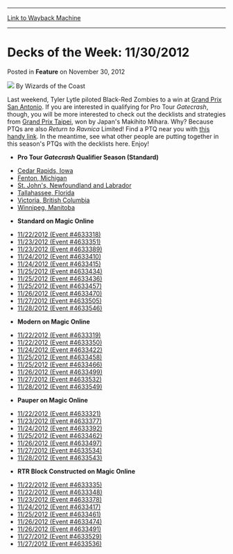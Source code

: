 
---
[Link to Wayback Machine](https://web.archive.org/web/20220124200821/https://magic.wizards.com/en/articles/archive/feature/decks-week-11302012-2012-11-30)

[_metadata_:author]:- "Wizards of the Coast"
[_metadata_:description]:- "Last weekend, Tyler Lytle piloted Black-Red Zombies to a win at Grand Prix San Antonio. If you are interested in qualifying for Pro Tour Gatecrash, though, you will be more interested to check out the decklists and strategies from Grand Prix Taipei, won by Japan's Makihito Mihara. Why? Because PTQs are also Return to Ravnica Limited! Find a PTQ near you with this handy link."
[_metadata_:generator]:- "Drupal 7 (http://drupal.org)"
[_metadata_:publish_date]:- "2012-11-30"
[_metadata_:title]:- "Decks of the Week: 11/30/2012"
[_metadata_:wayback_capture_timestamp]:- "2022-01-24 20:08:21+00:00"
[_metadata_:wayback_raw_url]:- "https://web.archive.org/web/20220124200821id_/https://magic.wizards.com/en/articles/archive/feature/decks-week-11302012-2012-11-30"
[_metadata_:wayback_url]:- "https://magic.wizards.com/en/articles/archive/feature/decks-week-11302012-2012-11-30"
---


Decks of the Week: 11/30/2012
=============================



 Posted in **Feature**
 on November 30, 2012 






![](https://media.magic.wizards.com/styles/auth_small/public/images/person/wizards_author.jpg)
By Wizards of the Coast












Last weekend, Tyler Lytle piloted Black-Red Zombies to a win at [Grand Prix San Antonio](/en/events/coverage/lytles-zombies-big-texas). If you are interested in qualifying for Pro Tour *Gatecrash*, though, you will be more interested to check out the decklists and strategies from [Grand Prix Taipei](/en/events/coverage/mihara-triumphant-taipei), won by Japan's Makihito Mihara. Why? Because PTQs are also *Return to Ravnica* Limited! Find a PTQ near you with [this handy link](http://www.wizards.com/Magic/TCG/Events.aspx?x=mtg/event/protour/qualifierlist#gtc). In the meantime, see what other people are putting together in this season's PTQs with the decklists here. Enjoy! 


* **Pro Tour *Gatecrash* Qualifier Season (Standard)**
+ [Cedar Rapids, Iowa](/en/articles/archive/event-coverage/pro-tour-gatecrash-qualifier-season-top-8-standard-decklists-2013-15)
+ [Fenton, Michigan](/en/articles/archive/event-coverage/pro-tour-gatecrash-qualifier-season-top-8-standard-decklists-2013-31)
+ [St. John's, Newfoundland and Labrador](/en/articles/archive/event-coverage/pro-tour-gatecrash-qualifier-season-top-8-standard-decklists-2013-28)
+ [Tallahassee, Florida](/en/articles/archive/event-coverage/pro-tour-gatecrash-qualifier-season-top-8-standard-decklists-2013-25)
+ [Victoria, British Columbia](/en/articles/archive/event-coverage/pro-tour-gatecrash-qualifier-season-top-8-standard-decklists-2013-26)
+ [Winnipeg, Manitoba](/en/articles/archive/event-coverage/pro-tour-gatecrash-qualifier-season-top-8-standard-decklists-2013-30)
* **Standard on Magic Online**
+ [11/22/2012 (Event #4633318)](http://archive.wizards.com/Magic/Digital/MagicOnlineTourn.aspx?x=mtg/digital/magiconline/tourn/4633318)
+ [11/23/2012 (Event #4633351)](http://archive.wizards.com/Magic/Digital/MagicOnlineTourn.aspx?x=mtg/digital/magiconline/tourn/4633351)
+ [11/23/2012 (Event #4633389)](http://archive.wizards.com/Magic/Digital/MagicOnlineTourn.aspx?x=mtg/digital/magiconline/tourn/4633389)
+ [11/24/2012 (Event #4633410)](http://archive.wizards.com/Magic/Digital/MagicOnlineTourn.aspx?x=mtg/digital/magiconline/tourn/4633410)
+ [11/24/2012 (Event #4633415)](http://archive.wizards.com/Magic/Digital/MagicOnlineTourn.aspx?x=mtg/digital/magiconline/tourn/4633415)
+ [11/25/2012 (Event #4633434)](http://archive.wizards.com/Magic/Digital/MagicOnlineTourn.aspx?x=mtg/digital/magiconline/tourn/4633434)
+ [11/25/2012 (Event #4633436)](http://archive.wizards.com/Magic/Digital/MagicOnlineTourn.aspx?x=mtg/digital/magiconline/tourn/4633436)
+ [11/25/2012 (Event #4633457)](http://archive.wizards.com/Magic/Digital/MagicOnlineTourn.aspx?x=mtg/digital/magiconline/tourn/4633457)
+ [11/26/2012 (Event #4633470)](http://archive.wizards.com/Magic/Digital/MagicOnlineTourn.aspx?x=mtg/digital/magiconline/tourn/4633470)
+ [11/27/2012 (Event #4633505)](http://archive.wizards.com/Magic/Digital/MagicOnlineTourn.aspx?x=mtg/digital/magiconline/tourn/4633505)
+ [11/28/2012 (Event #4633546)](http://archive.wizards.com/Magic/Digital/MagicOnlineTourn.aspx?x=mtg/digital/magiconline/tourn/4633546)
* **Modern on Magic Online**
+ [11/22/2012 (Event #4633319)](http://archive.wizards.com/Magic/Digital/MagicOnlineTourn.aspx?x=mtg/digital/magiconline/tourn/4633319)
+ [11/22/2012 (Event #4633350)](http://archive.wizards.com/Magic/Digital/MagicOnlineTourn.aspx?x=mtg/digital/magiconline/tourn/4633350)
+ [11/24/2012 (Event #4633422)](http://archive.wizards.com/Magic/Digital/MagicOnlineTourn.aspx?x=mtg/digital/magiconline/tourn/4633422)
+ [11/25/2012 (Event #4633458)](http://archive.wizards.com/Magic/Digital/MagicOnlineTourn.aspx?x=mtg/digital/magiconline/tourn/4633458)
+ [11/25/2012 (Event #4633466)](http://archive.wizards.com/Magic/Digital/MagicOnlineTourn.aspx?x=mtg/digital/magiconline/tourn/4633466)
+ [11/26/2012 (Event #4633499)](http://archive.wizards.com/Magic/Digital/MagicOnlineTourn.aspx?x=mtg/digital/magiconline/tourn/4633499)
+ [11/27/2012 (Event #4633532)](http://archive.wizards.com/Magic/Digital/MagicOnlineTourn.aspx?x=mtg/digital/magiconline/tourn/4633532)
+ [11/28/2012 (Event #4633549)](http://archive.wizards.com/Magic/Digital/MagicOnlineTourn.aspx?x=mtg/digital/magiconline/tourn/4633549)
* **Pauper on Magic Online**
+ [11/22/2012 (Event #4633321)](http://archive.wizards.com/Magic/Digital/MagicOnlineTourn.aspx?x=mtg/digital/magiconline/tourn/4633321)
+ [11/23/2012 (Event #4633377)](http://archive.wizards.com/Magic/Digital/MagicOnlineTourn.aspx?x=mtg/digital/magiconline/tourn/4633377)
+ [11/24/2012 (Event #4633392)](http://archive.wizards.com/Magic/Digital/MagicOnlineTourn.aspx?x=mtg/digital/magiconline/tourn/4633392)
+ [11/25/2012 (Event #4633462)](http://archive.wizards.com/Magic/Digital/MagicOnlineTourn.aspx?x=mtg/digital/magiconline/tourn/4633462)
+ [11/26/2012 (Event #4633497)](http://archive.wizards.com/Magic/Digital/MagicOnlineTourn.aspx?x=mtg/digital/magiconline/tourn/4633497)
+ [11/27/2012 (Event #4633534)](http://archive.wizards.com/Magic/Digital/MagicOnlineTourn.aspx?x=mtg/digital/magiconline/tourn/4633534)
+ [11/28/2012 (Event #4633543)](http://archive.wizards.com/Magic/Digital/MagicOnlineTourn.aspx?x=mtg/digital/magiconline/tourn/4633543)
* **RTR Block Constructed on Magic Online**
+ [11/22/2012 (Event #4633335)](http://archive.wizards.com/Magic/Digital/MagicOnlineTourn.aspx?x=mtg/digital/magiconline/tourn/4633335)
+ [11/22/2012 (Event #4633348)](http://archive.wizards.com/Magic/Digital/MagicOnlineTourn.aspx?x=mtg/digital/magiconline/tourn/4633348)
+ [11/23/2012 (Event #4633378)](http://archive.wizards.com/Magic/Digital/MagicOnlineTourn.aspx?x=mtg/digital/magiconline/tourn/4633378)
+ [11/24/2012 (Event #4633417)](http://archive.wizards.com/Magic/Digital/MagicOnlineTourn.aspx?x=mtg/digital/magiconline/tourn/4633417)
+ [11/25/2012 (Event #4633461)](http://archive.wizards.com/Magic/Digital/MagicOnlineTourn.aspx?x=mtg/digital/magiconline/tourn/4633461)
+ [11/26/2012 (Event #4633474)](http://archive.wizards.com/Magic/Digital/MagicOnlineTourn.aspx?x=mtg/digital/magiconline/tourn/4633474)
+ [11/26/2012 (Event #4633491)](http://archive.wizards.com/Magic/Digital/MagicOnlineTourn.aspx?x=mtg/digital/magiconline/tourn/4633491)
+ [11/27/2012 (Event #4633529)](http://archive.wizards.com/Magic/Digital/MagicOnlineTourn.aspx?x=mtg/digital/magiconline/tourn/4633529)
+ [11/27/2012 (Event #4633536)](http://archive.wizards.com/Magic/Digital/MagicOnlineTourn.aspx?x=mtg/digital/magiconline/tourn/4633536)






